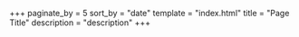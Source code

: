+++
paginate_by = 5
sort_by = "date"
template = "index.html"
title = "Page Title"
description = "description"
+++
